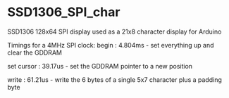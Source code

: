 # SSD1306_SPI_char
SSD1306 128x64 SPI display used as a 21x8 character display for Arduino

Timings for a 4MHz SPI clock:
begin      : 4.804ms - set everything up and clear the GDDRAM

set cursor : 39.17us - set the GDDRAM pointer to a new position

write      : 61.21us - write the 6 bytes of a single 5x7 character plus a padding byte
